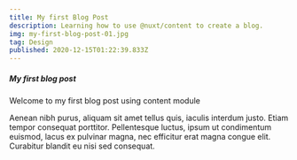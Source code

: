 ```yaml
---
title: My first Blog Post
description: Learning how to use @nuxt/content to create a blog.
img: my-first-blog-post-01.jpg
tag: Design
published: 2020-12-15T01:22:39.833Z
---
```


##### My first blog post

Welcome to my first blog post using content module

Aenean nibh purus, aliquam sit amet tellus quis, iaculis interdum justo. Etiam tempor consequat porttitor. Pellentesque luctus, ipsum ut condimentum euismod, lacus ex pulvinar magna, nec efficitur erat magna congue elit. Curabitur blandit eu nisi sed consequat.

<dyn-img filename="my-first-blog-post-01.jpg"></dyn-img>